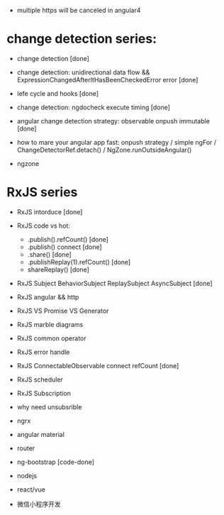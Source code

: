 


- multiple https will be canceled in angular4

# change detection series:
- change detection [done]
- change detection: unidirectional data flow && ExpressionChangedAfterItHasBeenCheckedError error  [done]
- lefe cycle and hooks [done]
- change detection: ngdocheck execute timing [done]
- angular change detection strategy: observable onpush immutable [done]
- how to mare your angular app fast: onpush strategy / simple ngFor / ChangeDetectorRef.detach() / NgZone.runOutsideAngular()

- ngzone


# RxJS series
- RxJS intorduce [done]
- RxJS code vs hot: 
  - .publish().refCount() [done]
  - .publish() connect [done]
  - .share() [done]
  - .publishReplay(1).refCount() [done]
  - shareReplay() [done]
- RxJS Subject BehaviorSubject ReplaySubject AsyncSubject [done]
- RxJS angular && http 
- RxJS VS Promise VS Generator
- RxJS marble diagrams
- RxJS common operator
- RxJS error handle
- RxJS ConnectableObservable connect refCount [done]
- RxJS scheduler
- RxJS Subscription
- why need unsubsrible

- ngrx

- angular material

- router

- ng-bootstrap [code-done]

- nodejs

- react/vue

- 微信小程序开发